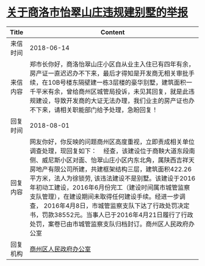 # <a href="http://www.shangluo.gov.cn/zmhd/ldxxxx.jsp?urltype=leadermail.LeaderMailContentUrl&wbtreeid=1112&leadermailid=4765">关于商洛市怡翠山庄违规建别墅的举报</a>
| Title |                                                                                                                                            Content                                                                                                                                             |
|:-----:|------------------------------------------------------------------------------------------------------------------------------------------------------------------------------------------------------------------------------------------------------------------------------------------------|
| 来信时间  | 2018-06-14                                                                                                                                                                                                                                                                                     |
| 来信内容  | 郑市长你好，商洛怡翠山庄小区自从业主入住已有四年有余，房产证一直迟迟办不下来，最后才得知是开发商无相关审批手续，在10B号楼东隔壁建一栋3层楼的豪华别墅，建筑面积一千平米有余，曾给商州区城管局投诉，未见其回复，就是此违规建设，导致开发商的大证无法办理，我们业主的房产证也办不下来，请相关职能部门给予处理，急盼回复！                                                                                                                                  |
| 回复时间  | 2018-08-01                                                                                                                                                                                                                                                                                     |
| 回复内容  | 网友你好，你反映的问题商州区高度重视，立即责成相关单位调查处理，现回复如下：    经查，该建设位于商鞅大道东段南侧、威尼斯小区对面、怡翠山庄小区内东北角，属陕西吉祥天房地产有限公司所建，共建框架结构三层，建筑面积422.26平方米，法人为徐锁劳, 该违法建设不是别墅。该建设于2016年初动工建设，2016年6月份完工（建设时间属市城管监察支队管理），在建设期间未取得任何建设手续。经进一步调查， 2016年4月8日，市城管监察支队下达了行政处罚决定书，罚款38552元。当事人已于2016年4月21日履行了行政处罚，案卷已由市城管监察支队归档封订。商州区人民政府办公室 |
| 回复机构  | <a href="../../categories/agencies/商州区人民政府办公室.md">商州区人民政府办公室</a>                                                                                                                                                                                                                                 |